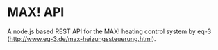 
MAX! API
========

A node.js based REST API for the MAX! heating control system by eq-3 (http://www.eq-3.de/max-heizungssteuerung.html).
